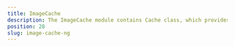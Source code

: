 ```yaml
---
title: ImageCache
description: The ImageCache module contains Cache class, which provides the functionality for caching the source for the already downloaded images and allows their reuse. The example demonstrates the basics scenario, where this functionality is used.
position: 28
slug: image-cache-ng
---
```

